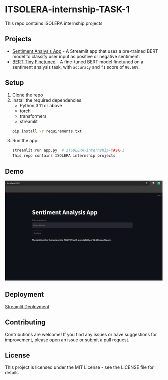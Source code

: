 # ITSOLERA-internship-TASK-1

This repo contains ISOLERA internship projects

## Projects

- [Sentiment Analysis App](app.py) - A Streamlit app that uses a pre-trained BERT model to classify user input as positive or negative sentiment.
- [BERT Tiny Finetuned](bert_tiny_finetuned-1) - A fine-tuned BERT model finetuned on a sentiment analysis task, with `accuracy` and `f1` score of `90.60%`.

## Setup

1. Clone the repo
2. Install the required dependencies:
   - Python 3.11 or above
   - torch
   - transformers
   - streamlit
   ```bash
   pip install -r requirements.txt
   ```
3. Run the app:
   ```bash
   streamlit run app.py  # ITSOLERA-internship-TASK-1
   This repo contains ISOLERA internship projects
   ```

## Demo

<img src='demo-pic.png'>

## Deployment

[Streamlit Deployment](https://reviews-sentiment-analysis.streamlit.app/)

## Contributing

Contributions are welcome! If you find any issues or have suggestions for improvement, please open an issue or submit a pull request.

## License

This project is licensed under the MIT License - see the LICENSE file for details
